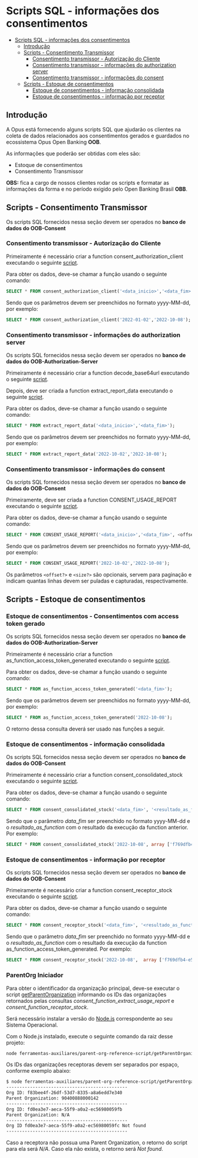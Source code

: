 # Scripts SQL - informações dos consentimentos

- [Scripts SQL - informações dos consentimentos](#scripts-sql---informações-dos-consentimentos)
  - [Introdução](#introdução)
  - [Scripts - Consentimento Transmissor](#scripts---consentimento-transmissor)
    - [Consentimento transmissor - Autorização do Cliente](#consentimento-transmissor---autorização-do-cliente)
    - [Consentimento transmissor - informações do authorization server](#consentimento-transmissor---informações-do-authorization-server)
    - [Consentimento transmissor - informações do consent](#consentimento-transmissor---informações-do-consent)
  - [Scripts - Estoque de consentimentos](#scripts---estoque-de-consentimentos)
    - [Estoque de consentimentos - informação consolidada](#estoque-de-consentimentos---informação-consolidada)
    - [Estoque de consentimentos - informação por receptor](#estoque-de-consentimentos---informação-por-receptor)

## Introdução

A Opus está fornecendo alguns scripts SQL que ajudarão os clientes na coleta
de dados relacionados aos consentimentos gerados e guardados no ecossistema Opus
Open Banking **OOB**.

As informações que poderão ser obtidas com eles são:

- Estoque de consentimentos
- Consentimento Transmissor

**OBS:** fica a cargo de nossos clientes
rodar os scripts e formatar as informações da forma e no período exigido pelo Open
Banking Brasil **OBB**.

## Scripts - Consentimento Transmissor

Os scripts SQL fornecidos nessa seção devem ser operados no
**banco de dados do OOB-Consent**

### Consentimento transmissor - Autorização do Cliente

Primeiramente é necessário criar a function consent_authorization_client
executando o seguinte [script](attachments/consent_function_authorization_client.sql).

Para obter os dados, deve-se chamar a função usando o seguinte comando:

```sql
SELECT * FROM consent_authorization_client('<data_inicio>','<data_fim>');
```

Sendo que os parâmetros devem ser preenchidos no formato yyyy-MM-dd, por exemplo:

```sql
SELECT * FROM consent_authorization_client('2022-01-02','2022-10-08');
```

### Consentimento transmissor - informações do authorization server

Os scripts SQL fornecidos nessa seção devem ser operados no
**banco de dados do OOB-Authorization-Server**

Primeiramente é necessário criar a function decode_base64url executando o
seguinte [script](attachments/as_function_decode_base64url.sql).

Depois, deve ser criada a function extract_report_data executando o seguinte [script](attachments/as_function_extract_report_data.sql).

Para obter os dados, deve-se chamar a função usando o seguinte comando:

```sql
SELECT * FROM extract_report_data('<data_inicio>','<data_fim>');
```

Sendo que os parâmetros devem ser preenchidos no formato yyyy-MM-dd, por exemplo:

```sql
SELECT * FROM extract_report_data('2022-10-02','2022-10-08');
```

### Consentimento transmissor - informações do consent

Os scripts SQL fornecidos nessa seção devem ser operados no
**banco de dados do OOB-Consent**

Primeiramente, deve ser criada a function CONSENT_USAGE_REPORT executando o seguinte [script](attachments/consent_function_extract_usage_report.sql).

Para obter os dados, deve-se chamar a função usando o seguinte comando:

```sql
SELECT * FROM CONSENT_USAGE_REPORT('<data_inicio>','<data_fim>', <offset?>, <size?>);
```

Sendo que os parâmetros devem ser preenchidos no formato yyyy-MM-dd, por exemplo:

```sql
SELECT * FROM CONSENT_USAGE_REPORT('2022-10-02','2022-10-08');
```

Os parâmetros `<offset?>` e `<size?>` são opcionais, servem para paginação e indicam quantas linhas devem
ser puladas e capturadas, respectivamente.

## Scripts - Estoque de consentimentos

### Estoque de consentimentos - Consentimentos com access token gerado

Os scripts SQL fornecidos nessa seção devem ser operados no
**banco de dados do OOB-Authorization-Server**

Primeiramente é necessário criar a function as_function_access_token_generated
executando o seguinte [script](attachments/as_function_access_token_generated.sql).

Para obter os dados, deve-se chamar a função usando o seguinte comando:

```sql
SELECT * FROM as_function_access_token_generated('<data_fim>');
```

Sendo que os parâmetros devem ser preenchidos no formato yyyy-MM-dd, por exemplo:

```sql
SELECT * FROM as_function_access_token_generated('2022-10-08');
```

O retorno dessa consulta deverá ser usado nas funções a seguir.

### Estoque de consentimentos - informação consolidada

Os scripts SQL fornecidos nessa seção devem ser operados no
**banco de dados do OOB-Consent**

Primeiramente é necessário criar a function consent_consolidated_stock executando
o seguinte [script](attachments/consent_function_consolidated_stock.sql).

Para obter os dados, deve-se chamar a função usando o seguinte comando:

```sql
SELECT * FROM consent_consolidated_stock('<data_fim>', '<resultado_as_function>');
```

Sendo que o parâmetro *data_fim* ser preenchido no formato yyyy-MM-dd e o *resultado_as_function*
com o resultado da execução da function anterior. Por exemplo:

```sql
SELECT * FROM consent_consolidated_stock('2022-10-08', array ['f769dfb4-e537-4458-9408-42b24ef1edc8','c33da603-f7a6-42af-9eba-d10ca59c463b']);
```

### Estoque de consentimentos - informação por receptor

Os scripts SQL fornecidos nessa seção devem ser operados no
**banco de dados do OOB-Consent**

Primeiramente é necessário criar a function consent_receptor_stock executando o
seguinte [script](attachments/consent_function_receptor_stock.sql).

Para obter os dados, deve-se chamar a função usando o seguinte comando:

```sql
SELECT * FROM consent_receptor_stock('<data_fim>', '<resultado_as_function>');
```

Sendo que o parâmetro *data_fim* ser preenchido no formato yyyy-MM-dd e o *resultado_as_function*
com o resultado da execução da function as_function_access_token_generated. Por exemplo:

```sql
SELECT * FROM consent_receptor_stock('2022-10-08',  array ['f769dfb4-e537-4458-9408-42b24ef1edc8','c33da603-f7a6-42af-9eba-d10ca59c463b']);
```

### ParentOrg Iniciador

Para obter o identificador da organização principal, deve-se executar o script [getParentOrganization](../parent-org-reference-script/getParentOrganization.js)
informando os IDs das organizações retornados pelas consultas
*consent_function_extract_usage_report* e *consent_function_receptor_stock*.

Será necessário instalar a versão do [Node.js](https://nodejs.org/en/download)
correspondente ao seu Sistema Operacional.

Com o Node.js instalado, execute o seguinte comando da raiz desse projeto:

```bash
node ferramentas-auxiliares/parent-org-reference-script/getParentOrganization.js [IDs das Orgs Iniciadoras]
```

Os IDs das organizações receptoras devem ser separados por espaço,
conforme exemplo abaixo:

```bash
$ node ferramentas-auxiliares/parent-org-reference-script/getParentOrganization.js f83bee4f-26df-53d7-8335-a8a6edd7e340 fd0ea3e7-aeca-55f9-a0a2-ec56980059fb fd0ea3e7-aeca-55f9-a0a2-ec56980059fc
----------------------------------------------
Org ID: f83bee4f-26df-53d7-8335-a8a6edd7e340
Parent Organization: 90400888000142
----------------------------------------------
Org ID: fd0ea3e7-aeca-55f9-a0a2-ec56980059fb
Parent Organization: N/A
----------------------------------------------
Org ID fd0ea3e7-aeca-55f9-a0a2-ec56980059fc Not found
----------------------------------------------
```

Caso a receptora não possua uma Parent Organization, o retorno do script para
ela será *N/A*. Caso ela não exista, o retorno será *Not found*.
